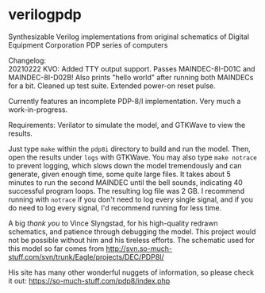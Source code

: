# verilogpdp
Synthesizable Verilog implementations from original schematics of Digital
Equipment Corporation PDP series of computers

Changelog:  
20210222 KVO: Added TTY output support. Passes MAINDEC-8I-D01C and
MAINDEC-8I-D02B! Also prints "hello world" after running both MAINDECs
for a bit. Cleaned up test suite. Extended power-on reset pulse.

Currently features an incomplete PDP-8/I implementation. Very much a
work-in-progress. 

Requirements: Verilator to simulate the model, and GTKWave to view the results.

Just type `make` within the `pdp8i` directory to build and run the model. Then,
open the results under `logs` with GTKWave. You may also type `make notrace` to
prevent logging, which slows down the model tremendously and can generate,
given enough time, some quite large files. It takes about 5 minutes to run the
second MAINDEC until the bell sounds, indicating 40 successful program loops.
The resulting log file was 2 GB. I recommend running with `notrace` if you don't
need to log every single signal, and if you do need to log every signal, I'd
recommend running for less time.

A big *thank you* to Vince Slyngstad, for his high-quality redrawn schematics,
and patience through debugging the model. This project would not be possible
without him and his tireless efforts. The schematic used for this model so far
comes from http://svn.so-much-stuff.com/svn/trunk/Eagle/projects/DEC/PDP8I/

His site has many other wonderful nuggets of information, so please check it
out: https://so-much-stuff.com/pdp8/index.php
